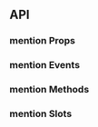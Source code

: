 ## API

### mention Props

<field-table :data="mentionProps"/>

### mention Events

<field-table :data="mentionEvents" type="emits" />

### mention Methods

<field-table :data="mentionMethods" type="expose" />

### mention Slots

<field-table :data="mentionSlots"  type="slots"/>

<script setup>
import { ref } from 'vue';

const mentionProps = ref([
  {
    name: 'model-value (v-model)',
    desc: '绑定值',
    type: 'string',
    value: '-',
  },
  {
    name: 'default-value',
    desc: '默认值（非受控状态）',
    type: 'string',
    value: "''",
  },
  {
    name: 'data',
    desc: '用于自动补全的数据',
    type: '(string | number | SelectOptionData | SelectOptionGroup)[]',
    value: '[]',
  },
  {
    name: 'prefix',
    desc: '触发自动补全的关键字',
    type: 'string | string[]',
    value: "'@'",
  },
  {
    name: 'split',
    desc: '选中项的前后分隔符',
    type: 'string',
    value: "' '",
  },
  {
    name: 'type',
    desc: '输入框或文本域',
    type: "'input' | 'textarea'",
    value: "'input'",
  },
  {
    name: 'disabled',
    desc: '是否禁用',
    type: 'boolean',
    value: '`false`',
  },
  {
    name: 'allow-clear',
    desc: '是否允许清空输入框',
    type: 'boolean',
    value: 'false)',
  },
]);

const mentionEvents = ref([
  {
    name: 'change',
    desc: '值发生改变时触发',
    type: '(value: string) => void',
    value: '-',
  },
  {
    name: 'search',
    desc: '动态搜索时触发',
    type: '(value: string, prefix: string) => void',
    value: '-',
  },
  {
    name: 'select',
    desc: '选择下拉选项时触发',
    type: '(value: string | number | Record<string, any> | undefined) => void',
    value: '-',
  },
  {
    name: 'clear',
    desc: '用户点击清除按钮时触发',
    type: '() => void',
    value: '-',
  },
  {
    name: 'focus',
    desc: '文本框获取焦点时触发)',
    type: '(ev: FocusEvent) => void',
    value: '-',
  },
  {
    name: 'blur',
    desc: '文本框失去焦点时触发)',
    type: '(ev: FocusEvent) => void',
    value: '-',
  },
]);

const mentionMethods = ref([
  {
    name: 'focus',
    desc: '使输入框获取焦点',
    type: '() => void',
    value: '-',
  },
  {
    name: 'blur',
    desc: '使输入框失去焦点',
    type: '() => void',
    value: '-',
  },
]);

const mentionSlots = ref([
  {
    name: 'option',
    desc: '选项内容',
    type: '(data: OptionInfo)',
    value: '-',
  },
]);
</script>
